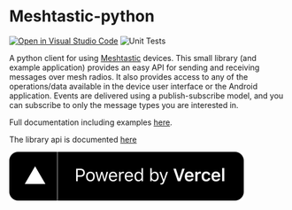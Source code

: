 # Meshtastic-python

[![Open in Visual Studio Code](https://open.vscode.dev/badges/open-in-vscode.svg)](https://open.vscode.dev/meshtastic/Meshtastic-python)
![Unit Tests](https://github.com/meshtastic/Meshtastic-python/actions/workflows/ci.yml/badge.svg)

A python client for using [Meshtastic](https://www.meshtastic.org) devices. This small library (and example application) provides an easy API for sending and receiving messages over mesh radios. It also provides access to any of the operations/data available in the device user interface or the Android application. Events are delivered using a publish-subscribe model, and you can subscribe to only the message types you are interested in.

Full documentation including examples [here](https://meshtastic.github.io/Meshtastic-python/meshtastic/index.html).

The library api is documented [here](https://meshtastic-python.vercel.app/meshtastic/index.html)


[![Powered by Vercel](https://raw.githubusercontent.com/abumalick/powered-by-vercel/master/powered-by-vercel.svg)](https://vercel.com?utm_source=meshtastic&utm_campaign=oss)
